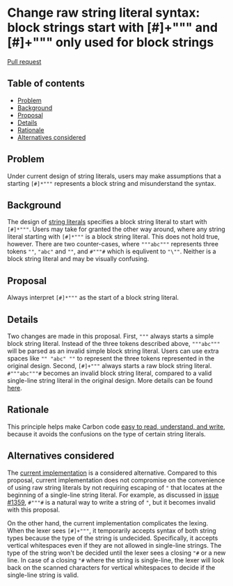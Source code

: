# Change raw string literal syntax: block strings start with [#]+""" and [#]+""" only used for block strings

<!--
Part of the Carbon Language project, under the Apache License v2.0 with LLVM
Exceptions. See /LICENSE for license information.
SPDX-License-Identifier: Apache-2.0 WITH LLVM-exception
-->

[Pull request](https://github.com/carbon-language/carbon-lang/pull/1360)

<!-- toc -->

## Table of contents

-   [Problem](#problem)
-   [Background](#background)
-   [Proposal](#proposal)
-   [Details](#details)
-   [Rationale](#rationale)
-   [Alternatives considered](#alternatives-considered)

<!-- tocstop -->

## Problem

Under current design of string literals, users may make assumptions that a
starting `[#]*"""` represents a block string and misunderstand the syntax.

## Background

The design of
[string literals](https://github.com/carbon-language/carbon-lang/blob/trunk/docs/design/lexical_conventions/string_literals.md)
specifies a block string literal to start with `[#]*"""`. Users may take for
granted the other way around, where any string literal starting with `[#]*"""`
is a block string literal. This does not hold true, however. There are two
counter-cases, where `"""abc"""` represents three tokens `""`, `"abc"` and `""`,
and `#"""#` which is equlivent to `"\""`. Neither is a block string literal and
may be visually confusing.

## Proposal

Always interpret `[#]*"""` as the start of a block string literal.

## Details

Two changes are made in this proposal. First, `"""` always starts a simple block
string literal. Instead of the three tokens described above, `"""abc"""` will be
parsed as an invalid simple block string literal. Users can use extra spaces
like `"" "abc" ""` to represent the three tokens represented in the original
design. Second, `[#]+"""` always starts a raw block string literal.
`#"""abc"""#` becomes an invalid block string literal, compared to a valid
single-line string literal in the original design. More details can be found
[here](/docs/design/lexical_conventions/string_literals.md).

## Rationale

This principle helps make Carbon code
[easy to read, understand, and write](/docs/project/goals.md#code-that-is-easy-to-read-understand-and-write),
because it avoids the confusions on the type of certain string literals.

## Alternatives considered

The
[current implementation](https://github.com/carbon-language/carbon-lang/blob/trunk/docs/design/lexical_conventions/string_literals.md)
is a considered alternative. Compared to this proposal, current implementation
does not compromise on the convenience of using raw string literals by not
requiring escaping of `"` that locates at the beginning of a single-line string
literal. For example, as discussed in
[issue #1359](https://github.com/carbon-language/carbon-lang/issues/1359),
`#"""#` is a natural way to write a string of `"`, but it becomes invalid with
this proposal.

On the other hand, the current implementation complicates the lexing. When the
lexer sees `[#]+"""`, it temporarily accepts syntax of both string types because
the type of the string is undecided. Specifically, it accepts vertical
whitespaces even if they are not allowed in single-line strings. The type of the
string won't be decided until the lexer sees a closing `"#` or a new line. In
case of a closing `"#` where the string is single-line, the lexer will look back
on the scanned characters for vertical whitespaces to decide if the single-line
string is valid.
